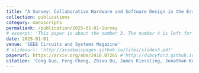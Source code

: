 ```yaml
---
title: "A Survey: Collaborative Hardware and Software Design in the Era of Large Language Models"
collection: publications
category: manuscripts
permaliank: /publication/2025-01-01-Survey
# excerpt: 'This paper is about the number 3. The number 4 is left for future work.'
date: 2025-01-01
venue: 'IEEE Circuits and Systems Magazine'
# slidesurl: 'http://academicpages.github.io/files/slides3.pdf'
paperurl: https://arxiv.org/abs/2410.07265 #'http://dubcyfor3.github.io/files/Survey.pdf'
citation: 'Cong Guo, Feng Cheng, Zhixu Du, James Kiessling, Jonathan Ku, Shiyu Li, Ziru Li, Mingyuan Ma, Tergel Molom-Ochir, Benjamin Morris, Haoxuan Shan, Jingwei Sun, Yitu Wang, Chiyue Wei, Xueying Wu, Yuhao Wu, Hao Frank Yang, Jingyang Zhang, Junyao Zhang, Qilin Zheng, Guanglei Zhou, Hai (Helen) Li, and Yiran Chen. 2024. A Survey: Collaborative Hardware and Software Design in the Era of Large Language Models. arXiv:2410.07265.'
---
```


<!-- The contents above will be part of a list of publications, if the user clicks the link for the publication than the contents of section will be rendered as a full page, allowing you to provide more information about the paper for the reader. When publications are displayed as a single page, the contents of the above "citation" field will automatically be included below this section in a smaller font. -->